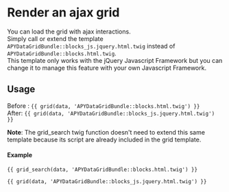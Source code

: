 Render an ajax grid
===================

You can load the grid with ajax interactions.  
Simply call or extend the template `APYDataGridBundle::blocks_js.jquery.html.twig` instead of `APYDataGridBundle::blocks.html.twig`.  
This template only works with the jQuery Javascript Framework but you can change it to manage this feature with your own Javascript Framework.


## Usage

Before : `{{ grid(data, 'APYDataGridBundle::blocks.html.twig') }}`  
After: `{{ grid(data, 'APYDataGridBundle::blocks_js.jquery.html.twig') }}` 

**Note**: The grid_search twig function doesn't need to extend this same template because its script are already included in the grid template.

#### Example

```django
{{ grid_search(data, 'APYDataGridBundle::blocks.html.twig') }}

{{ grid(data, 'APYDataGridBundle::blocks_js.jquery.html.twig') }}
```